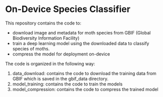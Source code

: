 # On-Device Species Classifier

This repository contains the code to:
- download image and metadata for moth species from GBIF (Global Biodiversity Information Facility)
- train a deep learning model using the downloaded data to classify species of moths.
- compress the model for deployment on-device

The code is organized in the following way:

1. data_download: contains the code to download the training data from GBIF which is saved in the gbif_data directory.
1. model_training: contains the code to train the models
1. model_compression: contains the code to compress the trained model
